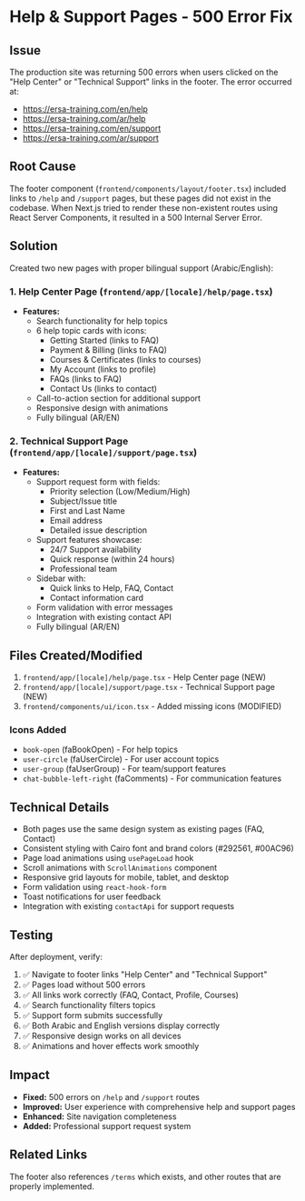 # Help & Support Pages - 500 Error Fix

## Issue
The production site was returning 500 errors when users clicked on the "Help Center" or "Technical Support" links in the footer. The error occurred at:
- https://ersa-training.com/en/help
- https://ersa-training.com/ar/help
- https://ersa-training.com/en/support
- https://ersa-training.com/ar/support

## Root Cause
The footer component (`frontend/components/layout/footer.tsx`) included links to `/help` and `/support` pages, but these pages did not exist in the codebase. When Next.js tried to render these non-existent routes using React Server Components, it resulted in a 500 Internal Server Error.

## Solution
Created two new pages with proper bilingual support (Arabic/English):

### 1. Help Center Page (`frontend/app/[locale]/help/page.tsx`)
- **Features:**
  - Search functionality for help topics
  - 6 help topic cards with icons:
    - Getting Started (links to FAQ)
    - Payment & Billing (links to FAQ)
    - Courses & Certificates (links to courses)
    - My Account (links to profile)
    - FAQs (links to FAQ)
    - Contact Us (links to contact)
  - Call-to-action section for additional support
  - Responsive design with animations
  - Fully bilingual (AR/EN)

### 2. Technical Support Page (`frontend/app/[locale]/support/page.tsx`)
- **Features:**
  - Support request form with fields:
    - Priority selection (Low/Medium/High)
    - Subject/Issue title
    - First and Last Name
    - Email address
    - Detailed issue description
  - Support features showcase:
    - 24/7 Support availability
    - Quick response (within 24 hours)
    - Professional team
  - Sidebar with:
    - Quick links to Help, FAQ, Contact
    - Contact information card
  - Form validation with error messages
  - Integration with existing contact API
  - Fully bilingual (AR/EN)

## Files Created/Modified
1. `frontend/app/[locale]/help/page.tsx` - Help Center page (NEW)
2. `frontend/app/[locale]/support/page.tsx` - Technical Support page (NEW)
3. `frontend/components/ui/icon.tsx` - Added missing icons (MODIFIED)

### Icons Added
- `book-open` (faBookOpen) - For help topics
- `user-circle` (faUserCircle) - For user account topics  
- `user-group` (faUserGroup) - For team/support features
- `chat-bubble-left-right` (faComments) - For communication features

## Technical Details
- Both pages use the same design system as existing pages (FAQ, Contact)
- Consistent styling with Cairo font and brand colors (#292561, #00AC96)
- Page load animations using `usePageLoad` hook
- Scroll animations with `ScrollAnimations` component
- Responsive grid layouts for mobile, tablet, and desktop
- Form validation using `react-hook-form`
- Toast notifications for user feedback
- Integration with existing `contactApi` for support requests

## Testing
After deployment, verify:
1. ✅ Navigate to footer links "Help Center" and "Technical Support"
2. ✅ Pages load without 500 errors
3. ✅ All links work correctly (FAQ, Contact, Profile, Courses)
4. ✅ Search functionality filters topics
5. ✅ Support form submits successfully
6. ✅ Both Arabic and English versions display correctly
7. ✅ Responsive design works on all devices
8. ✅ Animations and hover effects work smoothly

## Impact
- **Fixed:** 500 errors on `/help` and `/support` routes
- **Improved:** User experience with comprehensive help and support pages
- **Enhanced:** Site navigation completeness
- **Added:** Professional support request system

## Related Links
The footer also references `/terms` which exists, and other routes that are properly implemented.

